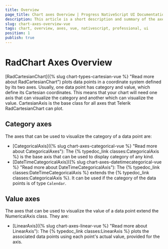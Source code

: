 ```yaml
---
title: Overview
page_title: Chart axes Overview | Progress NativeScript UI Documentation
description: This article is a short description and summary of the axes supported by Telerik Chart for NativeScript.
slug: chart-axes-overview-vue
tags: chart, overview, axes, vue, nativescript, professional, ui
position: 1
publish: true
---
```


# RadChart Axes Overview

[RadCartesianChart]({% slug chart-types-cartesian-vue %} "Read more about RadCartesianChart") plots data points in a coordinate system defined by its two axes. Usually, one data point has category and value, which define its Cartesian coordinates. This means that your chart will need one axis that can visualize the category and another which can visualize the value. CartesianAxis is the base class for all axes that Telerik RadCartesianChart can plot.

## Category axes

The axes that can be used to visualize the category of a data point are:

* [CategoricalAxis]({% slug chart-axes-categorical-vue %} "Read more about CategoricalAxes"): The {% typedoc_link classes:CategoricalAxis %} is the base axis that can be used to display category of any kind.
* [DateTimeCategoricalAxis]({% slug chart-axes-datetimecategorical-vue %} "Read more about DateTimeCategoricalAxis"): The {% typedoc_link classes:DateTimeCategoricalAxis %} extends the {% typedoc_link classes:CategoricalAxis %}. It can be used if the category of the data points is of type `Calendar`.

## Value axes

The axes that can be used to visualize the value of a data point extend the NumericalAxis class. They are:

* [LinearAxis]({% slug chart-axes-linear-vue %} "Read more about LinearAxis"): The {% typedoc_link classes:LinearAxis %} plots the associated data points using each point's actual value, provided for the axis.
